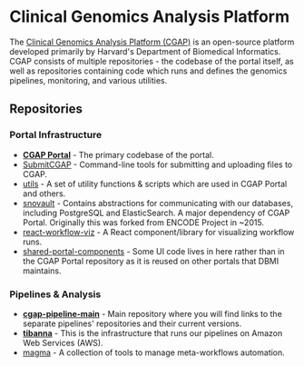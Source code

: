 # Clinical Genomics Analysis Platform

The [Clinical Genomics Analysis Platform (CGAP)](https://cgap.hms.harvard.edu) is an open-source platform developed primarily by Harvard's Department of Biomedical Informatics. CGAP consists of multiple repositories - the codebase of the portal itself, as well as repositories containing code which runs and defines the genomics pipelines, monitoring, and various utilities.

## Repositories

### Portal Infrastructure

- **[CGAP Portal](https://github.org/dbmi-bgm/cgap-portal)** - The primary codebase of the portal.
- [SubmitCGAP](https://github.com/dbmi-bgm/SubmitCGAP) - Command-line tools for submitting and uploading files to CGAP.
- [utils](https://github.org/4dn-dcic/utils) - A set of utility functions & scripts which are used in CGAP Portal and others.
- [snovault](https://github.org/4dn-dcic/snovault) - Contains abstractions for communicating with our databases, including PostgreSQL and ElasticSearch. A major dependency of CGAP Portal. Originally this was forked from ENCODE Project in ~2015.
- [react-workflow-viz](https://github.com/4dn-dcic/react-workflow-viz) - A React component/library for visualizing workflow runs.
- [shared-portal-components](https://github.org/4dn-dcic/shared-portal-components) - Some UI code lives in here rather than in the CGAP Portal repository as it is reused on other portals that DBMI maintains.

### Pipelines & Analysis


- **[cgap-pipeline-main](https://github.com/dbmi-bgm/cgap-pipeline-main)** - Main repository where you will find links to the separate pipelines' repositories and their current versions.
- **[tibanna](https://github.com/4dn-dcic/tibanna)** - This is the infrastructure that runs our pipelines on Amazon Web Services (AWS).
- [magma](https://github.com/dbmi-bgm/magma) - A collection of tools to manage meta-workflows automation.
